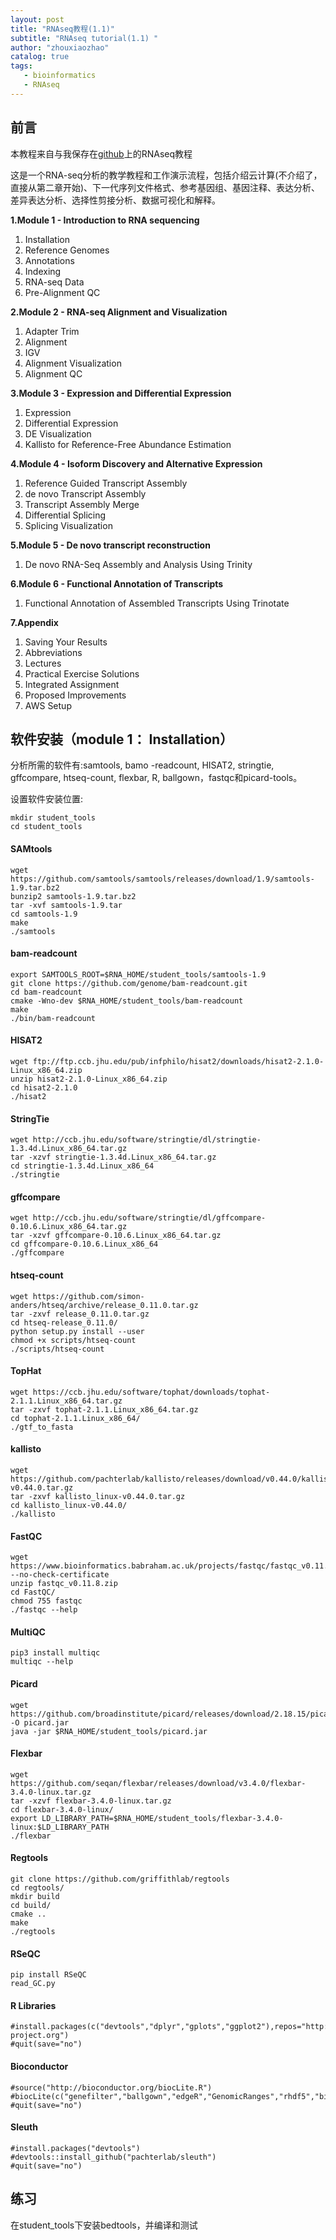 ```yaml
---
layout: post
title: "RNAseq教程(1.1)"
subtitle: "RNAseq tutorial(1.1) "
author: "zhouxiaozhao"
catalog: true
tags:
   - bioinformatics
   - RNAseq
---
```




## 前言

本教程来自与我保存在[github](https://github.com/Bioinformatics-rookie/rnaseq_tutorial)上的RNAseq教程

这是一个RNA-seq分析的教学教程和工作演示流程，包括介绍云计算(不介绍了，直接从第二章开始)、下一代序列文件格式、参考基因组、基因注释、表达分析、差异表达分析、选择性剪接分析、数据可视化和解释。

**1.Module 1 - Introduction to RNA sequencing**

1. Installation
2. Reference Genomes
3. Annotations
4. Indexing
5. RNA-seq Data
6. Pre-Alignment QC

**2.Module 2 - RNA-seq Alignment and Visualization**

1. Adapter Trim
2. Alignment
3. IGV
4. Alignment Visualization
5. Alignment QC

**3.Module 3 - Expression and Differential Expression**

1. Expression
2. Differential Expression
3. DE Visualization
4. Kallisto for Reference-Free Abundance Estimation

**4.Module 4 - Isoform Discovery and Alternative Expression**

1. Reference Guided Transcript Assembly
2. de novo Transcript Assembly
3. Transcript Assembly Merge
4. Differential Splicing
5. Splicing Visualization

**5.Module 5 - De novo transcript reconstruction**

1. De novo RNA-Seq Assembly and Analysis Using Trinity

**6.Module 6 - Functional Annotation of Transcripts**

1. Functional Annotation of Assembled Transcripts Using Trinotate

**7.Appendix**

1. Saving Your Results
2. Abbreviations
3. Lectures
4. Practical Exercise Solutions
5. Integrated Assignment
6. Proposed Improvements
7. AWS Setup

## 软件安装（module 1： Installation）

分析所需的软件有:samtools, bamo -readcount, HISAT2, stringtie, gffcompare, htseq-count, flexbar, R, ballgown，fastqc和picard-tools。

设置软件安装位置:

```
mkdir student_tools
cd student_tools
```

#### SAMtools

```
wget https://github.com/samtools/samtools/releases/download/1.9/samtools-1.9.tar.bz2
bunzip2 samtools-1.9.tar.bz2
tar -xvf samtools-1.9.tar
cd samtools-1.9
make
./samtools
```

#### bam-readcount

```
export SAMTOOLS_ROOT=$RNA_HOME/student_tools/samtools-1.9
git clone https://github.com/genome/bam-readcount.git
cd bam-readcount
cmake -Wno-dev $RNA_HOME/student_tools/bam-readcount
make
./bin/bam-readcount
```

#### HISAT2

```
wget ftp://ftp.ccb.jhu.edu/pub/infphilo/hisat2/downloads/hisat2-2.1.0-Linux_x86_64.zip
unzip hisat2-2.1.0-Linux_x86_64.zip
cd hisat2-2.1.0
./hisat2
```

#### StringTie

```
wget http://ccb.jhu.edu/software/stringtie/dl/stringtie-1.3.4d.Linux_x86_64.tar.gz
tar -xzvf stringtie-1.3.4d.Linux_x86_64.tar.gz
cd stringtie-1.3.4d.Linux_x86_64
./stringtie
```

#### gffcompare

```
wget http://ccb.jhu.edu/software/stringtie/dl/gffcompare-0.10.6.Linux_x86_64.tar.gz
tar -xzvf gffcompare-0.10.6.Linux_x86_64.tar.gz
cd gffcompare-0.10.6.Linux_x86_64
./gffcompare
```

#### htseq-count

```
wget https://github.com/simon-anders/htseq/archive/release_0.11.0.tar.gz
tar -zxvf release_0.11.0.tar.gz
cd htseq-release_0.11.0/
python setup.py install --user
chmod +x scripts/htseq-count
./scripts/htseq-count
```

#### TopHat

```
wget https://ccb.jhu.edu/software/tophat/downloads/tophat-2.1.1.Linux_x86_64.tar.gz
tar -zxvf tophat-2.1.1.Linux_x86_64.tar.gz
cd tophat-2.1.1.Linux_x86_64/
./gtf_to_fasta
```

#### kallisto

```
wget https://github.com/pachterlab/kallisto/releases/download/v0.44.0/kallisto_linux-v0.44.0.tar.gz
tar -zxvf kallisto_linux-v0.44.0.tar.gz
cd kallisto_linux-v0.44.0/
./kallisto
```

#### FastQC

```
wget https://www.bioinformatics.babraham.ac.uk/projects/fastqc/fastqc_v0.11.8.zip --no-check-certificate
unzip fastqc_v0.11.8.zip
cd FastQC/
chmod 755 fastqc
./fastqc --help
```

#### MultiQC

```
pip3 install multiqc
multiqc --help
```

#### Picard

```
wget https://github.com/broadinstitute/picard/releases/download/2.18.15/picard.jar -O picard.jar
java -jar $RNA_HOME/student_tools/picard.jar
```

#### Flexbar

```
wget https://github.com/seqan/flexbar/releases/download/v3.4.0/flexbar-3.4.0-linux.tar.gz
tar -xzvf flexbar-3.4.0-linux.tar.gz
cd flexbar-3.4.0-linux/
export LD_LIBRARY_PATH=$RNA_HOME/student_tools/flexbar-3.4.0-linux:$LD_LIBRARY_PATH
./flexbar
```

#### Regtools

```
git clone https://github.com/griffithlab/regtools
cd regtools/
mkdir build
cd build/
cmake ..
make
./regtools
```

#### RSeQC

```
pip install RSeQC
read_GC.py
```

#### R Libraries

```
#install.packages(c("devtools","dplyr","gplots","ggplot2"),repos="http://cran.us.r-project.org")
#quit(save="no")
```

#### Bioconductor

```
#source("http://bioconductor.org/biocLite.R")
#biocLite(c("genefilter","ballgown","edgeR","GenomicRanges","rhdf5","biomaRt"))
#quit(save="no")
```

#### Sleuth

```
#install.packages("devtools")
#devtools::install_github("pachterlab/sleuth")
#quit(save="no")
```

## 练习

在student_tools下安装bedtools，并编译和测试
